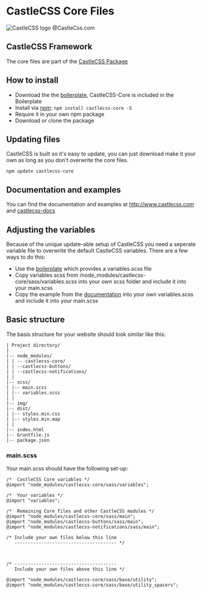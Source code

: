 # CastleCSS Core Files
![CastleCSS logo @CastleCss.com](https://www.doordarius.nl/castlecss-logo-250.png)

## CastleCSS Framework
The core files are part of the [CastleCSS Package](https://github.com/CastleCSS/castlecss)

## How to install
- Download the the [boilerplate](https://github.com/CastleCSS/castlecss-boilerplate/), CastleCSS-Core is included in the Boilerplate
- Install via [npm](https://www.npmjs.com/): ```npm install castlecss-core -S```
- Require it in your own npm package
- Download or clone the package

## Updating files
CastleCSS is built so it's easy to update, you can just download make it your own as long as you don't overwrite the core files. 

```npm update castlecss-core```

## Documentation and examples
You can find the documentation and examples at http://www.castlecss.com and [castlecss-docs](https://github.com/CastleCSS/castlecss-docs)

## Adjusting the variables
Because of the unique update-able setup of CastleCSS you need a seperate variable file to overwrite the default CastleCSS variables. There are a few ways to do this: 

- Use the [boilerplate](https://github.com/CastleCSS/castlecss-boilerplate/) which provides a variables.scss file
- Copy variables.scss from /node_modules/castlecss-core/sass/variables.scss into your own scss folder and include it into your main.scss
- Copy the example from the [documentation](http://castlecss.com/variables.html) into your own variables.scss and include it into your main.scss

## Basic structure
The basis structure for your website should look similar like this:

```
| Project directory/
|
|-- node_modules/
| | -- castlecss-core/
| | --castlecss-buttons/
| | --castlecss-notifications/
| |
|-- scss/
| |-- main.scss
| |-- variables.scss
| |
|-- img/
|-- dist/
| |-- styles.min.css
| |-- styles.min.map
| |
|-- index.html
|-- Gruntfile.js
|-- package.json
```

### main.scss
Your main.scss should have the following set-up:

```
/* 	CastleCSS Core variables */
@import "node_modules/castlecss-core/sass/variables";

/* 	Your variables */
@import "variables";

/* 	Remaining Core files and other CastleCSS modules */
@import "node_modules/castlecss-core/sass/main";
@import "node_modules/castlecss-buttons/sass/main";
@import "node_modules/castlecss-notifications/sass/main";

/* Include your own files below this line
   -------------------------------------- */



/* --------------------------------------
   Include your own files above this line */

@import "node_modules/castlecss-core/sass/base/utility";
@import "node_modules/castlecss-core/sass/base/utility_spacers";
```
